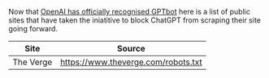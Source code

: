 Now that [OpenAI has officially recognised GPTbot](https://platform.openai.com/docs/gptbot) here is a list of public sites that have taken the iniatitive to block ChatGPT from scraping their site going forward. 

| Site | Source |
| --- | --- |
| The Verge |  https://www.theverge.com/robots.txt |
